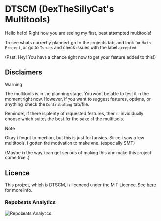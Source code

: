 # DTSCM (DexTheSillyCat's Multitools)
Hello hello! Right now you are seeing my first, best attempted multitools!

To see whats currently planned, go to the projects tab, and look for `Main Project`, or go to `Issues` and check issues with the label `accepted`.

(Psst. Hey! You have a chance right now to get your feature added to this!)

## Disclaimers
> [!WARNING]
> The multitools is in the planning stage. You wont be able to test it in the moment right now.
> However, if you want to suggest features, options, or anything, check the `Contributing` tab/file.
> 
> Reminder, if there is plenty of requested features, then ill invididually choose which suites the best for the sake of the multitools.

> [!NOTE]
> Okay i forgot to mention, but this is just for funsies. Since i saw a few multitools, i gotten the motivation to make one. (especially SMT)
>
> (Maybe in the way i can get serious of making this and make this project come true..)

## Licence
This project, which is DTSCM, is licenced under the MIT Licence. See [here](https://github.com/DexTheSillyCat/DTSCM/blob/main/LICENSE "Licence") for more info.

### Repobeats Analytics
![Repobeats Analytics](https://repobeats.axiom.co/api/embed/21b5e3197109f8aee9e98c438f2c7c1c512e106c.svg "Repobeats analytics image")
